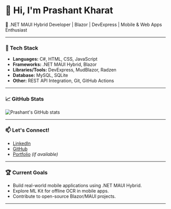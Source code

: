 # 👋 Hi, I'm Prashant Kharat

🚀 .NET MAUI Hybrid Developer | Blazor | DevExpress | Mobile & Web Apps Enthusiast

---

### 🔧 Tech Stack
- **Languages:** C#, HTML, CSS, JavaScript
- **Frameworks:** .NET MAUI Hybrid, Blazor
- **Libraries/Tools:** DevExpress, MudBlazor, Radzen
- **Database:** MySQL, SQLite
- **Other:** REST API Integration, Git, GitHub Actions

---

### 📈 GitHub Stats
![Prashant's GitHub stats](https://github-readme-stats.vercel.app/api?username=Prashant-099&show_icons=true&theme=radical)

---

### 📫 Let's Connect!
- [LinkedIn](https://linkedin.com/in/your-profile)
- [GitHub](https://github.com/YourUsername)
- [Portfolio](https://your-portfolio.github.io) *(if available)*

---

### 🏆 Current Goals
- Build real-world mobile applications using .NET MAUI Hybrid.
- Explore ML Kit for offline OCR in mobile apps.
- Contribute to open-source Blazor/MAUI projects.

---
